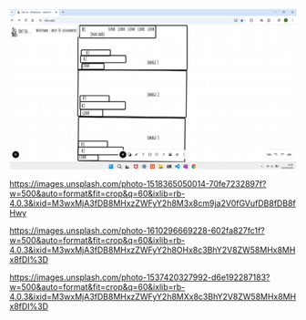 ![alt text](wireframe.png)

https://images.unsplash.com/photo-1518365050014-70fe7232897f?w=500&auto=format&fit=crop&q=60&ixlib=rb-4.0.3&ixid=M3wxMjA3fDB8MHxzZWFyY2h8M3x8cm9ja2V0fGVufDB8fDB8fHwy

https://images.unsplash.com/photo-1610296669228-602fa827fc1f?w=500&auto=format&fit=crop&q=60&ixlib=rb-4.0.3&ixid=M3wxMjA3fDB8MHxzZWFyY2h8OHx8c3BhY2V8ZW58MHx8MHx8fDI%3D

https://images.unsplash.com/photo-1537420327992-d6e192287183?w=500&auto=format&fit=crop&q=60&ixlib=rb-4.0.3&ixid=M3wxMjA3fDB8MHxzZWFyY2h8MXx8c3BhY2V8ZW58MHx8MHx8fDI%3D
